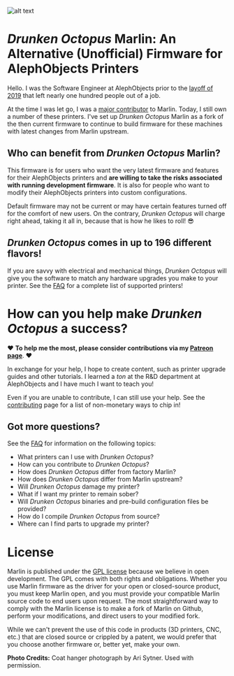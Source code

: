 ﻿![alt text][logo]

# *Drunken Octopus* Marlin: An Alternative (Unofficial) Firmware for AlephObjects Printers

Hello. I was the Software Engineer at AlephObjects prior to the [layoff of 2019] that left nearly one hundred people out of a job.

At the time I was let go, I was a [major contributor] to Marlin. Today, I still own a number of these printers. I've set up *Drunken Octopus* Marlin as a fork of the then current firmware to continue to build firmware for these machines with latest changes from Marlin upstream.

## Who can benefit from *Drunken Octopus* Marlin?

This firmware is for users who want the very latest firmware and features for their AlephObjects printers and **are willing to take the risks associated with running development firmware**. It is also for people who want to modify their AlephObjects printers into custom configurations.

Default firmware may not be current or may have certain features turned off for the comfort of new users. On the contrary, *Drunken Octopus* will charge right ahead, taking it all in, because that is how he likes to roll! :sunglasses:

## *Drunken Octopus* comes in up to 196 different flavors!

If you are savvy with electrical and mechanical things, *Drunken Octopus* will give you the software to match any hardware upgrades you make to your printer. See the [FAQ] for a complete list of supported printers!

# How can you help make *Drunken Octopus* a success?

:heart: **To help me the most, please consider contributions via my [Patreon page]**. :heart:

In exchange for your help, I hope to create content, such as printer upgrade guides and other tutorials. I learned a *ton* at the R&D department at AlephObjects and I have much I want to teach you!

Even if you are unable to contribute, I can still use your help. See the [contributing] page for a list of non-monetary ways to chip in!

## Got more questions?

See the [FAQ] for information on the following topics:

- What printers can I use with *Drunken Octopus*?
- How can you contribute to *Drunken Octopus*?
- How does *Drunken Octopus* differ from factory Marlin?
- How does *Drunken Octopus* differ from Marlin upstream?
- Will *Drunken Octopus* damage my printer?
- What if I want my printer to remain sober?
- Will *Drunken Octopus* binaries and pre-build configuration files be provided?
- How do I compile *Drunken Octopus* from source?
- Where can I find parts to upgrade my printer?

# License

Marlin is published under the [GPL license](/LICENSE) because we believe in open development. The GPL comes with both rights and obligations. Whether you use Marlin firmware as the driver for your open or closed-source product, you must keep Marlin open, and you must provide your compatible Marlin source code to end users upon request. The most straightforward way to comply with the Marlin license is to make a fork of Marlin on Github, perform your modifications, and direct users to your modified fork.

While we can't prevent the use of this code in products (3D printers, CNC, etc.) that are closed source or crippled by a patent, we would prefer that you choose another firmware or, better yet, make your own.

**Photo Credits:** Coat hanger photograph by Ari Sytner. Used with permission.


[logo]: https://github.com/marciot/drunken-octopus-marlin/raw/master/images/drunken-octopus-small.jpg "Drunken Octopus Logo"
[layoff of 2019]: https://www.fabbaloo.com/blog/2019/10/12/the-end-of-lulzbot "The End of LulzBot (?)"
[Patreon page]: https://www.patreon.com/marciot "Marcio's Patreon Page"
[major contributor]: https://github.com/marcio-ao
[FAQ]: https://github.com/marciot/drunken-octopus-marlin/wiki/FAQ
[contributing]: https://github.com/marciot/drunken-octopus-marlin/wiki/Contributing
